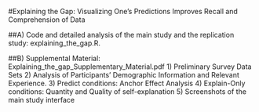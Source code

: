 #Explaining the Gap: Visualizing One’s Predictions Improves Recall and Comprehension of Data 

##A) Code and detailed analysis of the main study and the replication study: explaining_the_gap.R.

##B) Supplemental Material: Explaining_the_gap_Supplementary_Material.pdf
	1) Preliminary Survey Data Sets
	2) Analysis of Participants’ Demographic Information and Relevant Experience.
	3) Predict conditions: Anchor Effect Analysis
	4) Explain-Only conditions: Quantity and Quality of self-explanation
	5) Screenshots of the main study interface


